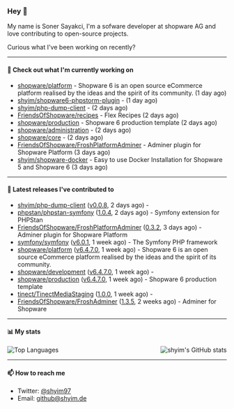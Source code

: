 ### Hey 👋

My name is Soner Sayakci, I'm a sofware developer at shopware AG and love contributing to open-source projects.

Curious what I've been working on recently?

---

#### 👷 Check out what I'm currently working on

- [shopware/platform](https://github.com/shopware/platform) - Shopware 6 is an open source eCommerce platform realised by the ideas and the spirit of its community. (1 day ago)
- [shyim/shopware6-phpstorm-plugin](https://github.com/shyim/shopware6-phpstorm-plugin) -  (1 day ago)
- [shyim/php-dump-client](https://github.com/shyim/php-dump-client) -  (2 days ago)
- [FriendsOfShopware/recipes](https://github.com/FriendsOfShopware/recipes) - Flex Recipes (2 days ago)
- [shopware/production](https://github.com/shopware/production) - Shopware 6 production template (2 days ago)
- [shopware/administration](https://github.com/shopware/administration) -  (2 days ago)
- [shopware/core](https://github.com/shopware/core) -  (2 days ago)
- [FriendsOfShopware/FroshPlatformAdminer](https://github.com/FriendsOfShopware/FroshPlatformAdminer) - Adminer plugin for Shopware Platform (3 days ago)
- [shyim/shopware-docker](https://github.com/shyim/shopware-docker) - Easy to use Docker Installation for Shopware 5 and Shopware 6 (3 days ago)

---

#### 🔭 Latest releases I've contributed to

- [shyim/php-dump-client](https://github.com/shyim/php-dump-client) ([v0.0.8](https://github.com/shyim/php-dump-client/releases/tag/v0.0.8), 2 days ago) - 
- [phpstan/phpstan-symfony](https://github.com/phpstan/phpstan-symfony) ([1.0.4](https://github.com/phpstan/phpstan-symfony/releases/tag/1.0.4), 2 days ago) - Symfony extension for PHPStan
- [FriendsOfShopware/FroshPlatformAdminer](https://github.com/FriendsOfShopware/FroshPlatformAdminer) ([0.3.2](https://github.com/FriendsOfShopware/FroshPlatformAdminer/releases/tag/0.3.2), 3 days ago) - Adminer plugin for Shopware Platform
- [symfony/symfony](https://github.com/symfony/symfony) ([v6.0.1](https://github.com/symfony/symfony/releases/tag/v6.0.1), 1 week ago) - The Symfony PHP framework
- [shopware/platform](https://github.com/shopware/platform) ([v6.4.7.0](https://github.com/shopware/platform/releases/tag/v6.4.7.0), 1 week ago) - Shopware 6 is an open source eCommerce platform realised by the ideas and the spirit of its community.
- [shopware/development](https://github.com/shopware/development) ([v6.4.7.0](https://github.com/shopware/development/releases/tag/v6.4.7.0), 1 week ago) - 
- [shopware/production](https://github.com/shopware/production) ([v6.4.7.0](https://github.com/shopware/production/releases/tag/v6.4.7.0), 1 week ago) - Shopware 6 production template
- [tinect/TinectMediaStaging](https://github.com/tinect/TinectMediaStaging) ([1.0.0](https://github.com/tinect/TinectMediaStaging/releases/tag/1.0.0), 1 week ago) - 
- [FriendsOfShopware/FroshAdminer](https://github.com/FriendsOfShopware/FroshAdminer) ([1.3.5](https://github.com/FriendsOfShopware/FroshAdminer/releases/tag/1.3.5), 2 weeks ago) - Adminer for Shopware

---

#### 📊 My stats

<img align="right" alt="shyim's GitHub stats" src="https://github-readme-stats.vercel.app/api?username=shyim&count_private=1&show_icons=true&" />

![Top Languages](https://github-readme-stats.vercel.app/api/top-langs/?username=shyim)

---

#### 📫 How to reach me

- Twitter: [@shyim97](https://twitter.com/shyim97)
- Email: [github@shyim.de](mailto://github@shyim.de)
